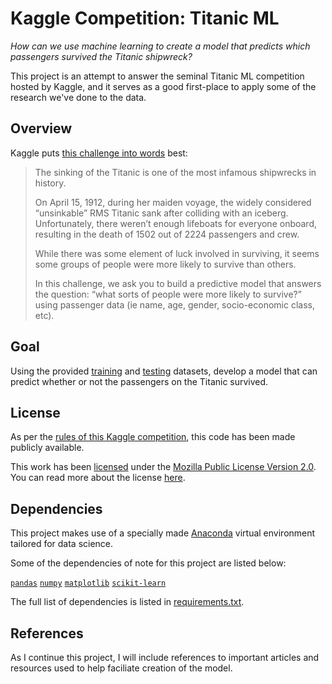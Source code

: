 # Kaggle Competition: Titanic ML

*How can we use machine learning to create a model that predicts which passengers survived the Titanic shipwreck?*

This project is an attempt to answer the seminal Titanic ML competition hosted by Kaggle, and it serves as a good first-place to apply some of the research we've done to the data.

## Overview

Kaggle puts [this challenge into words](https://www.kaggle.com/c/titanic/overview) best:

> The sinking of the Titanic is one of the most infamous shipwrecks in history.
>
> On April 15, 1912, during her maiden voyage, the widely considered “unsinkable” RMS Titanic sank after colliding with an iceberg. Unfortunately, there weren’t enough lifeboats for everyone onboard, resulting in the death of 1502 out of 2224 passengers and crew.
>
> While there was some element of luck involved in surviving, it seems some groups of people were more likely to survive than others.
>
> In this challenge, we ask you to build a predictive model that answers the question: “what sorts of people were more likely to survive?” using passenger data (ie name, age, gender, socio-economic class, etc).

## Goal

Using the provided [training](data/train.csv) and [testing](data/test.csv) datasets, develop a model that can predict whether or not the passengers on the Titanic survived.

## License

As per the [rules of this Kaggle competition](https://www.kaggle.com/c/titanic/rules), this code has been made publicly available.

This work has been [licensed](LICENSE) under the [Mozilla Public License Version 2.0](https://www.mozilla.org/en-US/MPL/2.0/). You can read more about the license [here](https://www.mozilla.org/en-US/MPL/2.0/FAQ/).

## Dependencies

This project makes use of a specially made [Anaconda](https://www.anaconda.com/) virtual environment tailored for data science.

Some of the dependencies of note for this project are listed below:

[`pandas`](https://github.com/pandas-dev/pandas/)
[`numpy`](https://github.com/numpy/numpy)
[`matplotlib`](https://github.com/matplotlib/matplotlib)
[`scikit-learn`](https://github.com/scikit-learn/scikit-learn)

The full list of dependencies is listed in [requirements.txt](requirements.txt).

## References

As I continue this project, I will include references to important articles and resources used to help faciliate creation of the model.